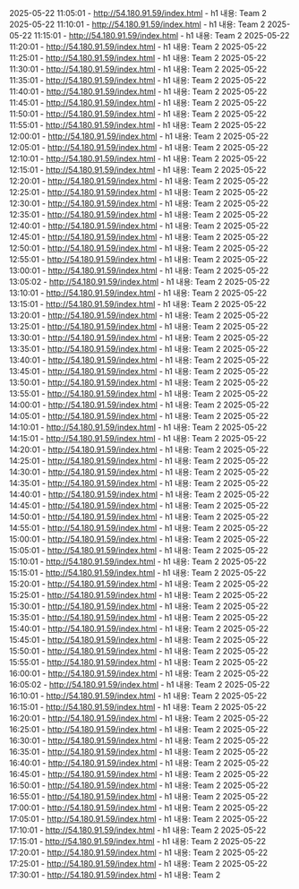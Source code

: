 2025-05-22 11:05:01 - http://54.180.91.59/index.html - h1 내용: Team 2
2025-05-22 11:10:01 - http://54.180.91.59/index.html - h1 내용: Team 2
2025-05-22 11:15:01 - http://54.180.91.59/index.html - h1 내용: Team 2
2025-05-22 11:20:01 - http://54.180.91.59/index.html - h1 내용: Team 2
2025-05-22 11:25:01 - http://54.180.91.59/index.html - h1 내용: Team 2
2025-05-22 11:30:01 - http://54.180.91.59/index.html - h1 내용: Team 2
2025-05-22 11:35:01 - http://54.180.91.59/index.html - h1 내용: Team 2
2025-05-22 11:40:01 - http://54.180.91.59/index.html - h1 내용: Team 2
2025-05-22 11:45:01 - http://54.180.91.59/index.html - h1 내용: Team 2
2025-05-22 11:50:01 - http://54.180.91.59/index.html - h1 내용: Team 2
2025-05-22 11:55:01 - http://54.180.91.59/index.html - h1 내용: Team 2
2025-05-22 12:00:01 - http://54.180.91.59/index.html - h1 내용: Team 2
2025-05-22 12:05:01 - http://54.180.91.59/index.html - h1 내용: Team 2
2025-05-22 12:10:01 - http://54.180.91.59/index.html - h1 내용: Team 2
2025-05-22 12:15:01 - http://54.180.91.59/index.html - h1 내용: Team 2
2025-05-22 12:20:01 - http://54.180.91.59/index.html - h1 내용: Team 2
2025-05-22 12:25:01 - http://54.180.91.59/index.html - h1 내용: Team 2
2025-05-22 12:30:01 - http://54.180.91.59/index.html - h1 내용: Team 2
2025-05-22 12:35:01 - http://54.180.91.59/index.html - h1 내용: Team 2
2025-05-22 12:40:01 - http://54.180.91.59/index.html - h1 내용: Team 2
2025-05-22 12:45:01 - http://54.180.91.59/index.html - h1 내용: Team 2
2025-05-22 12:50:01 - http://54.180.91.59/index.html - h1 내용: Team 2
2025-05-22 12:55:01 - http://54.180.91.59/index.html - h1 내용: Team 2
2025-05-22 13:00:01 - http://54.180.91.59/index.html - h1 내용: Team 2
2025-05-22 13:05:02 - http://54.180.91.59/index.html - h1 내용: Team 2
2025-05-22 13:10:01 - http://54.180.91.59/index.html - h1 내용: Team 2
2025-05-22 13:15:01 - http://54.180.91.59/index.html - h1 내용: Team 2
2025-05-22 13:20:01 - http://54.180.91.59/index.html - h1 내용: Team 2
2025-05-22 13:25:01 - http://54.180.91.59/index.html - h1 내용: Team 2
2025-05-22 13:30:01 - http://54.180.91.59/index.html - h1 내용: Team 2
2025-05-22 13:35:01 - http://54.180.91.59/index.html - h1 내용: Team 2
2025-05-22 13:40:01 - http://54.180.91.59/index.html - h1 내용: Team 2
2025-05-22 13:45:01 - http://54.180.91.59/index.html - h1 내용: Team 2
2025-05-22 13:50:01 - http://54.180.91.59/index.html - h1 내용: Team 2
2025-05-22 13:55:01 - http://54.180.91.59/index.html - h1 내용: Team 2
2025-05-22 14:00:01 - http://54.180.91.59/index.html - h1 내용: Team 2
2025-05-22 14:05:01 - http://54.180.91.59/index.html - h1 내용: Team 2
2025-05-22 14:10:01 - http://54.180.91.59/index.html - h1 내용: Team 2
2025-05-22 14:15:01 - http://54.180.91.59/index.html - h1 내용: Team 2
2025-05-22 14:20:01 - http://54.180.91.59/index.html - h1 내용: Team 2
2025-05-22 14:25:01 - http://54.180.91.59/index.html - h1 내용: Team 2
2025-05-22 14:30:01 - http://54.180.91.59/index.html - h1 내용: Team 2
2025-05-22 14:35:01 - http://54.180.91.59/index.html - h1 내용: Team 2
2025-05-22 14:40:01 - http://54.180.91.59/index.html - h1 내용: Team 2
2025-05-22 14:45:01 - http://54.180.91.59/index.html - h1 내용: Team 2
2025-05-22 14:50:01 - http://54.180.91.59/index.html - h1 내용: Team 2
2025-05-22 14:55:01 - http://54.180.91.59/index.html - h1 내용: Team 2
2025-05-22 15:00:01 - http://54.180.91.59/index.html - h1 내용: Team 2
2025-05-22 15:05:01 - http://54.180.91.59/index.html - h1 내용: Team 2
2025-05-22 15:10:01 - http://54.180.91.59/index.html - h1 내용: Team 2
2025-05-22 15:15:01 - http://54.180.91.59/index.html - h1 내용: Team 2
2025-05-22 15:20:01 - http://54.180.91.59/index.html - h1 내용: Team 2
2025-05-22 15:25:01 - http://54.180.91.59/index.html - h1 내용: Team 2
2025-05-22 15:30:01 - http://54.180.91.59/index.html - h1 내용: Team 2
2025-05-22 15:35:01 - http://54.180.91.59/index.html - h1 내용: Team 2
2025-05-22 15:40:01 - http://54.180.91.59/index.html - h1 내용: Team 2
2025-05-22 15:45:01 - http://54.180.91.59/index.html - h1 내용: Team 2
2025-05-22 15:50:01 - http://54.180.91.59/index.html - h1 내용: Team 2
2025-05-22 15:55:01 - http://54.180.91.59/index.html - h1 내용: Team 2
2025-05-22 16:00:01 - http://54.180.91.59/index.html - h1 내용: Team 2
2025-05-22 16:05:02 - http://54.180.91.59/index.html - h1 내용: Team 2
2025-05-22 16:10:01 - http://54.180.91.59/index.html - h1 내용: Team 2
2025-05-22 16:15:01 - http://54.180.91.59/index.html - h1 내용: Team 2
2025-05-22 16:20:01 - http://54.180.91.59/index.html - h1 내용: Team 2
2025-05-22 16:25:01 - http://54.180.91.59/index.html - h1 내용: Team 2
2025-05-22 16:30:01 - http://54.180.91.59/index.html - h1 내용: Team 2
2025-05-22 16:35:01 - http://54.180.91.59/index.html - h1 내용: Team 2
2025-05-22 16:40:01 - http://54.180.91.59/index.html - h1 내용: Team 2
2025-05-22 16:45:01 - http://54.180.91.59/index.html - h1 내용: Team 2
2025-05-22 16:50:01 - http://54.180.91.59/index.html - h1 내용: Team 2
2025-05-22 16:55:01 - http://54.180.91.59/index.html - h1 내용: Team 2
2025-05-22 17:00:01 - http://54.180.91.59/index.html - h1 내용: Team 2
2025-05-22 17:05:01 - http://54.180.91.59/index.html - h1 내용: Team 2
2025-05-22 17:10:01 - http://54.180.91.59/index.html - h1 내용: Team 2
2025-05-22 17:15:01 - http://54.180.91.59/index.html - h1 내용: Team 2
2025-05-22 17:20:01 - http://54.180.91.59/index.html - h1 내용: Team 2
2025-05-22 17:25:01 - http://54.180.91.59/index.html - h1 내용: Team 2
2025-05-22 17:30:01 - http://54.180.91.59/index.html - h1 내용: Team 2
